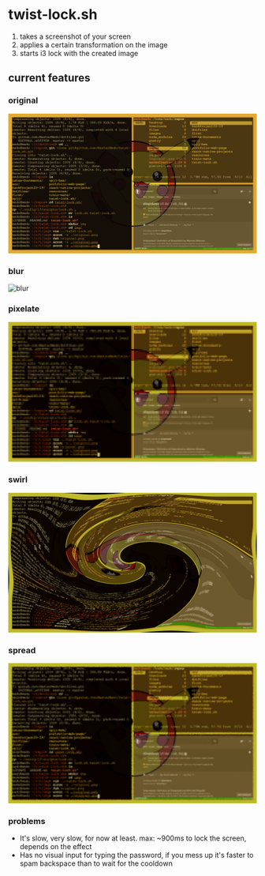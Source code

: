# twist-lock.sh

1. takes a screenshot of your screen
2. applies a certain transformation on the image
3. starts i3 lock with the created image

## current features

### original
![original](./img/original.png)
### blur
![blur](./img/blur.png)
### pixelate
![pixelate](./img/pixelate.png)
###	swirl
![swirl](./img/swirl.png)
### spread
![spread](./img/spread.png)

### problems
- It's slow, very slow, for now at least. max: ~900ms to lock the screen, depends on the effect
- Has no visual input for typing the password, if you mess up it's faster to spam backspace than to wait for the cooldown
